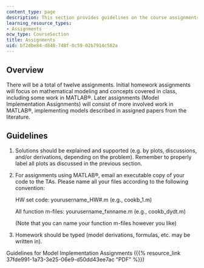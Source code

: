 ```yaml
---
content_type: page
description: This section provides guidelines on the course assignments.
learning_resource_types:
- Assignments
ocw_type: CourseSection
title: Assignments
uid: bf2dbe84-d848-748f-0c59-02b7914c582a
---
```


Overview
--------

There will be a total of twelve assignments. Initial homework assignments will focus on mathematical modeling and concepts covered in class, including some work in MATLAB®. Later assignments (Model Implementation Assignments) will consist of more involved work in MATLAB®, implementing models described in assigned papers from the literature.

Guidelines
----------

1.  Solutions should be explained and supported (e.g. by plots, discussions, and/or derivations, depending on the problem). Remember to properly label all plots as discussed in the previous section.
2.  For assignments using MATLAB®, email an executable copy of your code to the TAs. Please name all your files according to the following convention:  
      
    HW set code: yourusername\_HW#.m (e.g., cookb\_1.m)  
      
    All function m-files: yourusername\_fxnname.m (e.g., cookb\_dydt.m)  
      
    (Note that you can name your function m-files however you like)
3.  Homework should be typed (model derivations, formulas, etc. may be written in).

Guidelines for Model Implementation Assignments ({{% resource_link 37fde991-1a73-3e25-06e9-d50dd43ee7ac "PDF" %}})